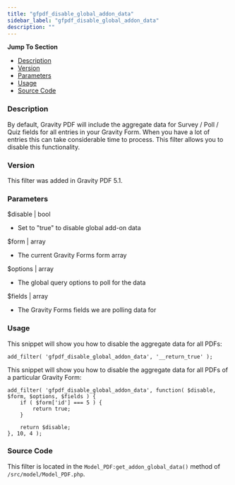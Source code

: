 ```yaml
---
title: "gfpdf_disable_global_addon_data"
sidebar_label: "gfpdf_disable_global_addon_data"
description: ""
---
```


**Jump To Section**

* [Description](#description)
* [Version](#version)
* [Parameters](#parameters)
* [Usage](#usage)
* [Source Code](#source-code)

### Description 

By default, Gravity PDF will include the aggregate data for Survey / Poll / Quiz fields for all entries in your Gravity Form. When you have a lot of entries this can take considerable time to process. This filter allows you to disable this functionality.

### Version 

This filter was added in Gravity PDF 5.1.

### Parameters 

$disable | bool
*  Set to "true" to disable global add-on data

$form | array
*  The current Gravity Forms form array

$options | array
*  The global query options to poll for the data

$fields | array 
*  The Gravity Forms fields we are polling data for

### Usage 

This snippet will show you how to disable the aggregate data for all PDFs:

```.language-php
add_filter( 'gfpdf_disable_global_addon_data', '__return_true' );
```

This snippet will show you how to disable the aggregate data for all PDFs of a particular Gravity Form:

```.language-php
add_filter( 'gfpdf_disable_global_addon_data', function( $disable, $form, $options, $fields ) {
    if ( $form['id'] === 5 ) {
        return true;
    }

    return $disable;
}, 10, 4 );
```

### Source Code 

This filter is located in the `Model_PDF:get_addon_global_data()` method of `/src/model/Model_PDF.php`.